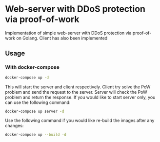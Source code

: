 # Web-server with DDoS protection via proof-of-work
Implementation of simple web-server with DDoS protection via proof-of-work on Golang.
Client has also been implemented 

## Usage

### With docker-compose

```bash
docker-compose up -d
```
This will start the server and client respectively. Client try solve the PoW problem and send the request to the server. Server will check the PoW problem and return the response.
If you would like to start server only, you can use the following command:
```bash
docker-compose up server -d
```
Use the following command if you would like re-build the images after any changes:
```bash
docker-compose up --build -d
```